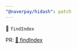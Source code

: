 ```yaml
---
"@naverpay/hidash": patch
---
```


🚀 `findIndex`

PR: [🚀 findIndex](https://github.com/NaverPayDev/hidash/pull/141)
